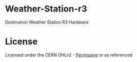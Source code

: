 # Weather-Station-r3
Destination Weather Station R3 Hardware

# License
Licensed under the CERN OHLv2 - [Permissive](https://github.com/Destination-SPACE/Weather-Station-r3-Hardware/blob/main/LICENSE) or as referenced
